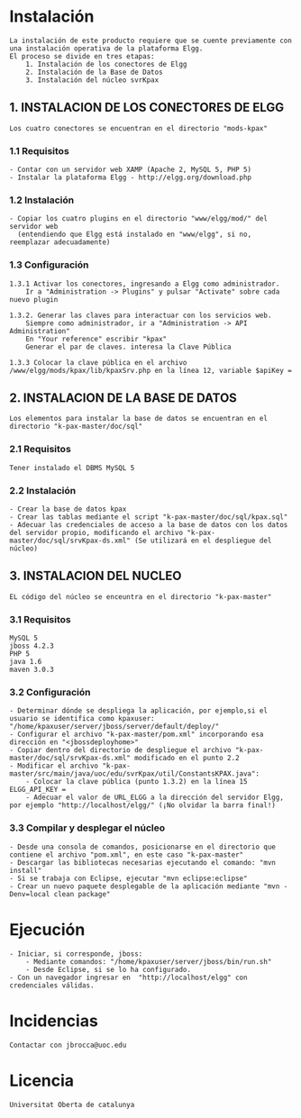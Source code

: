# Instalación

	La instalación de este producto requiere que se cuente previamente con una instalación operativa de la plataforma Elgg.
	El proceso se divide en tres etapas:
		1. Instalación de los conectores de Elgg
		2. Instalación de la Base de Datos
		3. Instalación del núcleo svrKpax

## 1. INSTALACION DE LOS CONECTORES DE ELGG

	Los cuatro conectores se encuentran en el directorio "mods-kpax"

### 1.1 Requisitos
	- Contar con un servidor web XAMP (Apache 2, MySQL 5, PHP 5)
	- Instalar la plataforma Elgg - http://elgg.org/download.php

### 1.2 Instalación
	- Copiar los cuatro plugins en el directorio "www/elgg/mod/" del servidor web 
	  (entendiendo que Elgg está instalado en "www/elgg", si no, reemplazar adecuadamente)

### 1.3 Configuración

	1.3.1 Activar los conectores, ingresando a Elgg como administrador.
		Ir a "Administration -> Plugins" y pulsar "Activate" sobre cada nuevo plugin

	1.3.2. Generar las claves para interactuar con los servicios web. 
		Siempre como administrador, ir a "Administration -> API Administration" 
		En "Your reference" escribir "kpax"
		Generar el par de claves. interesa la Clave Pública

	1.3.3 Colocar la clave pública en el archivo /www/elgg/mods/kpax/lib/kpaxSrv.php en la línea 12, variable $apiKey = 

## 2. INSTALACION DE LA BASE DE DATOS

	Los elementos para instalar la base de datos se encuentran en el directorio "k-pax-master/doc/sql"

### 2.1 Requisitos
	Tener instalado el DBMS MySQL 5

### 2.2 Instalación
	- Crear la base de datos kpax
	- Crear las tablas mediante el script "k-pax-master/doc/sql/kpax.sql"
	- Adecuar las credenciales de acceso a la base de datos con los datos del servidor propio, modificando el archivo "k-pax-master/doc/sql/srvKpax-ds.xml" (Se utilizará en el despliegue del núcleo)

## 3. INSTALACION DEL NUCLEO

	EL código del núcleo se enceuntra en el directorio "k-pax-master"

### 3.1 Requisitos
	MySQL 5
	jboss 4.2.3
	PHP 5
	java 1.6
	maven 3.0.3

### 3.2 Configuración
	- Determinar dónde se despliega la aplicación, por ejemplo,si el usuario se identifica como kpaxuser: "/home/kpaxuser/server/jboss/server/default/deploy/" 
	- Configurar el archivo "k-pax-master/pom.xml" incorporando esa dirección en "<jbossdeployhome>"
	- Copiar dentro del directorio de despliegue el archivo "k-pax-master/doc/sql/srvKpax-ds.xml" modificado en el punto 2.2
	- Modificar el archivo "k-pax-master/src/main/java/uoc/edu/svrKpax/util/ConstantsKPAX.java":
		- Colocar la clave pública (punto 1.3.2) en la línea 15  ELGG_API_KEY = 
		- Adecuar el valor de URL_ELGG a la dirección del servidor Elgg, por ejemplo "http://localhost/elgg/" (¡No olvidar la barra final!) 

### 3.3 Compilar y desplegar el núcleo

	- Desde una consola de comandos, posicionarse en el directorio que contiene el archivo "pom.xml", en este caso "k-pax-master"
	- Descargar las bibliotecas necesarias ejecutando el comando: "mvn install"
	- Si se trabaja con Eclipse, ejecutar "mvn eclipse:eclipse"
	- Crear un nuevo paquete desplegable de la aplicación mediante "mvn -Denv=local clean package"

# Ejecución

	- Iniciar, si corresponde, jboss:
		- Mediante comandos: "/home/kpaxuser/server/jboss/bin/run.sh"
		- Desde Eclipse, si se lo ha configurado.
	- Con un navegador ingresar en  "http://localhost/elgg" con credenciales válidas.
 
# Incidencias

	Contactar con jbrocca@uoc.edu

# Licencia

	Universitat Oberta de catalunya


